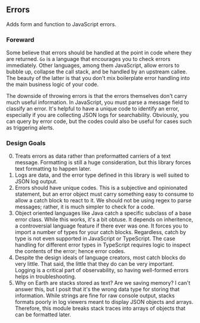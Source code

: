 ## Errors

Adds form and function to JavaScript errors.

### Foreward

Some believe that errors should be handled at the point in code where they are returned. `Go`
is a language that encourages you to check errors immediately. Other languages, among them
JavaScript, allow errors to bubble up, collapse the call stack, and be handled by an upstream
callee. The beauty of the latter is that you don't mix boilerplate error handling into the main
business logic of your code.

The downside of throwing errors is that the errors themselves don't carry much useful information.
In JavaScript, you must parse a message field to classify an error. It's helpful to have a unique
code to identify an error, especially if you are collecting JSON logs for searchability. Obviously,
you can query by error code, but the codes could also be useful for cases such as triggering alerts.

### Design Goals

0. Treats errors as data rather than preformatted carriers of a text message. Formatting is
still a huge consideration, but this library forces text formatting to happen later.
0. Logs are data, and the error type defined in this library is well suited to
JSON log output.
0. Errors should have unique codes. This is a subjective and opinionated statement, but an error
object must carry something easy to consume to allow a catch block to react to it. We should not
be using regex to parse messages; rather, it is much simpler to check for a code.
0. Object oriented languages like Java catch a specific subclass of a base error class. While this
works, it's a bit obtuse. It depends on inheritence, a controversial language feature if there
ever was one. It forces you to import a number of types for your catch blocks. Regardless, catch by type
is not even supported in JavaScript or TypeScript. The case handling for different error types in
TypeScript requires logic to inspect the contents of the error; hence error codes.
0. Despite the design ideals of language creators, most catch blocks do very little. That said, the
little that they do can be very important. Logging is a critical part of observability, so having
well-formed errors helps in troubleshooting.
0. Why on Earth are stacks stored as text? Are we saving memory? I can't answer this, but I posit
that it's the wrong data type for storing that information. While strings are fine for raw console
output, stacks formats poorly in log viewers meant to display JSON objects and arrays. Therefore,
this module breaks stack traces into arrays of objects that can be formatted later.
